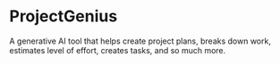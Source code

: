 # ProjectGenius
A generative AI tool that helps create project plans, breaks down work, estimates level of effort, creates tasks, and so much more.
